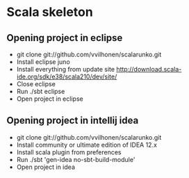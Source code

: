 Scala skeleton
==============

Opening project in eclipse
--------------------------

* git clone git://github.com/vvilhonen/scalarunko.git
* Install eclipse juno
* Install everything from update site
  http://download.scala-ide.org/sdk/e38/scala210/dev/site/
* Close eclipse
* Run ./sbt eclipse
* Open project in eclipse

Opening project in intellij idea
--------------------------------

* git clone git://github.com/vvilhonen/scalarunko.git
* Install community or ultimate edition of IDEA 12.x
* Install scala plugin from preferences
* Run ./sbt 'gen-idea no-sbt-build-module'
* Open project in idea
